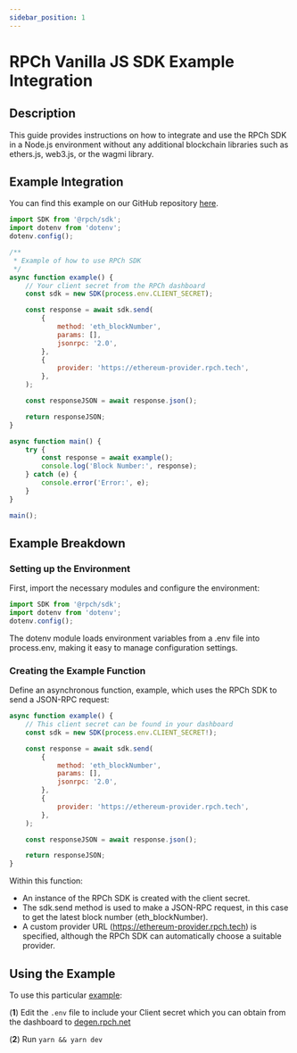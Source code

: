```yaml
---
sidebar_position: 1
---
```


# RPCh Vanilla JS SDK Example Integration

## Description

This guide provides instructions on how to integrate and use the RPCh SDK in a Node.js environment without any additional blockchain libraries such as ethers.js, web3.js, or the wagmi library.

## Example Integration

You can find this example on our GitHub repository [here](https://github.com/Rpc-h/RPCh/blob/main/examples/vanilla-sdk/src/index.ts).

```javascript
import SDK from '@rpch/sdk';
import dotenv from 'dotenv';
dotenv.config();

/**
 * Example of how to use RPCh SDK
 */
async function example() {
    // Your client secret from the RPCh dashboard
    const sdk = new SDK(process.env.CLIENT_SECRET);

    const response = await sdk.send(
        {
            method: 'eth_blockNumber',
            params: [],
            jsonrpc: '2.0',
        },
        {
            provider: 'https://ethereum-provider.rpch.tech',
        },
    );

    const responseJSON = await response.json();

    return responseJSON;
}

async function main() {
    try {
        const response = await example();
        console.log('Block Number:', response);
    } catch (e) {
        console.error('Error:', e);
    }
}

main();
```

## Example Breakdown

### Setting up the Environment

First, import the necessary modules and configure the environment:

```javascript
import SDK from '@rpch/sdk';
import dotenv from 'dotenv';
dotenv.config();
```

The dotenv module loads environment variables from a .env file into process.env, making it easy to manage configuration settings.

### Creating the Example Function

Define an asynchronous function, example, which uses the RPCh SDK to send a JSON-RPC request:

```javascript
async function example() {
    // This client secret can be found in your dashboard
    const sdk = new SDK(process.env.CLIENT_SECRET!);

    const response = await sdk.send(
        {
            method: 'eth_blockNumber',
            params: [],
            jsonrpc: '2.0',
        },
        {
            provider: 'https://ethereum-provider.rpch.tech',
        },
    );

    const responseJSON = await response.json();

    return responseJSON;
}
```

Within this function:

- An instance of the RPCh SDK is created with the client secret.
- The sdk.send method is used to make a JSON-RPC request, in this case to get the latest block number (eth_blockNumber).
- A custom provider URL (https://ethereum-provider.rpch.tech) is specified, although the RPCh SDK can automatically choose a suitable provider.

## Using the Example

To use this particular [example](https://github.com/Rpc-h/RPCh/blob/main/examples/vanilla-sdk/src/index.ts):

(**1**) Edit the `.env` file to include your Client secret which you can obtain from the dashboard to [degen.rpch.net](https://degen.rpch.net/)

(**2**) Run `yarn && yarn dev`